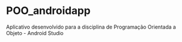 # POO_androidapp
Aplicativo desenvolvido para a disciplina de Programação Orientada a Objeto - Android Studio
